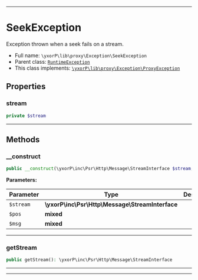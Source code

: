 ***

# SeekException

Exception thrown when a seek fails on a stream.



* Full name: `\yxorP\lib\proxy\Exception\SeekException`
* Parent class: [`RuntimeException`](../../../../RuntimeException.md)
* This class implements:
[`\yxorP\lib\proxy\Exception\ProxyException`](./ProxyException.md)



## Properties


### stream



```php
private $stream
```






***

## Methods


### __construct



```php
public __construct(\yxorP\inc\Psr\Http\Message\StreamInterface $stream, mixed $pos, mixed $msg = &#039;&#039;): mixed
```








**Parameters:**

| Parameter | Type | Description |
|-----------|------|-------------|
| `$stream` | **\yxorP\inc\Psr\Http\Message\StreamInterface** |  |
| `$pos` | **mixed** |  |
| `$msg` | **mixed** |  |




***

### getStream



```php
public getStream(): \yxorP\inc\Psr\Http\Message\StreamInterface
```











***


***

